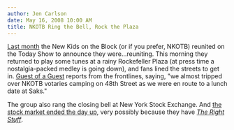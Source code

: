```yaml
---
author: Jen Carlson
date: May 16, 2008 10:00 AM
title: NKOTB Ring the Bell, Rock the Plaza
---
```


<p><a href="https://web.archive.org/web/20110623145237/http://gothamist.com/2008/04/01/nkotb_reunite_o.php">Last month</a> the New Kids on the Block (or if you prefer, NKOTB) reunited on the Today Show to announce they were...reuniting. This morning they returned to play some tunes at a rainy Rockefeller Plaza (at press time a nostalgia-packed medley is going down), and fans lined the streets to get in. <a href="https://web.archive.org/web/20110623145237/http://guestofaguest.com/2008/05/16/party-like-its-1992/">Guest of a Guest</a> reports from the frontlines, saying, &quot;we almost tripped over NKOTB votaries camping on 48th Street as we were en route to a lunch date at Saks.&quot; </p>

<p>The group also rang the closing bell at New York Stock Exchange. And <a href="https://web.archive.org/web/20110623145237/http://www.msnbc.msn.com/id/3683270">the stock market ended the day up</a>, very possibly because they have <a href="https://web.archive.org/web/20110623145237/http://www.youtube.com/watch?v=is99Zue84wY"><em>The Right Stuff</em></a>.</p>